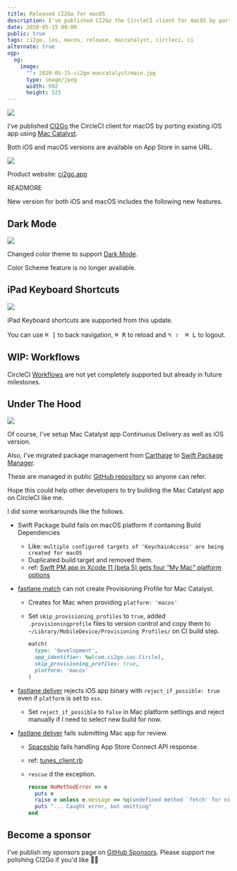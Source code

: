 ```yaml
---
title: Released CI2Go for macOS
description: I've published CI2Go the CircleCI client for macOS by porting existing iOS app using Mac Catalyst.
date: 2020-05-15 00:00
public: true
tags: ci2go, ios, macos, release, maccatalyst, circleci, ci
alternate: true
ogp:
  og:
    image:
      "": 2020-05-15-ci2go-maccatalyst/main.jpg
      type: image/jpeg
      width: 992
      height: 525
---
```


![](2020-05-15-ci2go-maccatalyst/main.jpg)

I've published [CI2Go] the CircleCI client for macOS by porting existing iOS app using [Mac Catalyst].

Both iOS and macOS versions are available on App Store in same URL.

[![](images/appstore.svg)][appstore]

Product website: [ci2go.app]

READMORE

New version for both iOS and macOS includes the following new features.

## Dark Mode

![](2020-05-15-ci2go-maccatalyst/dark-and-light.jpg)

Changed color theme to support [Dark Mode].

Color Scheme feature is no longer available.

## iPad Keyboard Shortcuts

![](2020-05-15-ci2go-maccatalyst/shortcuts.png)

iPad Keyboard shortcuts are supported from this update.

You can use <kbd>&#x2318; \[</kbd> to back navigation, <kbd>&#x2318; R</kbd> to reload and <kbd>&#8997; &#8679;　&#x2318; L</kbd> to logout.

## WIP: Workflows

CircleCI [Workflows] are not yet completely supported but already in future milestones.

## Under The Hood

![](2020-05-15-ci2go-maccatalyst/workflow.png)

Of course, I've setup Mac Catalyst app Continuous Delivery as well as iOS version.

Also, I've migrated package management from [Carthage] to [Swift Package Manager].

These are managed in public [GitHub repository] so anyone can refer.

Hope this could help other developers to try building the Mac Catalyst app on CircleCI like me.

I did some workarounds like the follows.

- Swift Package build fails on macOS platform if containing Build Dependencies
  - Like: `multiple configured targets of 'KeychainAccess' are being created for macOS`
  - Duplicated build target and removed them.
  - ref: [Swift PM app in Xcode 11 (beta 5) gets four “My Mac” platform options]
- [fastlane match] can not create Provisioning Profile for Mac Catalyst.

  - Creates for Mac when providing `platform: 'macos'`
  - Set `skip_provisioning_profiles` to `true`, added `.provisioningprofile` files to version control and copy them to `~/Library/MobileDevice/Provisioning Profiles/` on CI build step.

    ```rb
    match(
      type: 'development',
      app_identifier: %w(com.ci2go.ios.Circle),
      skip_provisioning_profiles: true,
      platform: 'macos'
    )
    ```

- [fastlane deliver] rejects iOS app binary with `reject_if_possible: true` even if `platform` is set to `osx`.
  - Set `reject_if_possible` to `false` in Mac platform settings and reject manually if I need to select new build for now.
- [fastlane deliver] fails submitting Mac app for review.

  - [Spaceship] fails handling App Store Connect API response.
  - ref: [tunes_client.rb]
  - `rescue` d the exception.

    ```rb
    rescue NoMethodError => e
      puts e
      raise e unless e.message == %q(undefined method `fetch' for nil:NilClass)
      puts "... Caught error, but omitting"
    end
    ```

## Become a sponsor

I've publish my sponsors page on [GitHub Sponsors]. Please support me polishing CI2Go if you'd like 🙇‍♂️

[ci2go]: https://ci2go.app
[mac catalyst]: https://developer.apple.com/mac-catalyst/
[dark mode]: https://developer.apple.com/design/human-interface-guidelines/ios/visual-design/dark-mode/
[workflows]: https://circleci.com/docs/2.0/workflows/
[appstore]: https://itunes.apple.com/app/id940028427?mt=8
[github repository]: https://github.com/ngs/ci2go
[swift package manager]: https://swift.org/package-manager/
[carthage]: https://github.com/Carthage/Carthage
[fastlane match]: https://docs.fastlane.tools/actions/match/
[fastlane deliver]: https://docs.fastlane.tools/actions/deliver/
[swift pm app in xcode 11 (beta 5) gets four “my mac” platform options]: https://forums.swift.org/t/swift-pm-app-in-xcode-11-beta-5-gets-four-my-mac-platform-options/27521
[tunes_client.rb]: https://github.com/fastlane/fastlane/blob/feb8cc09c9976f7f460203cf9486fd28d31f6955/spaceship/lib/spaceship/tunes/tunes_client.rb#L1138
[spaceship]: https://github.com/fastlane/fastlane/tree/master/spaceship
[ci2go.app]: https://ci2go.app
[github sponsors]: https://github.com/sponsors/ngs
